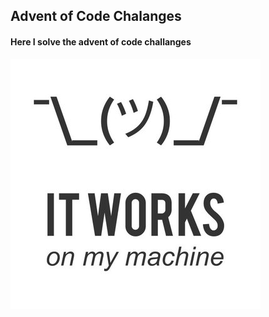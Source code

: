 ## Advent of Code Chalanges

#### Here I solve the advent of code challanges

![Image of Programmer thinking why does his code work ?!](./image.jpg)



